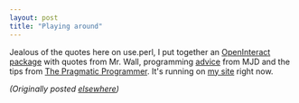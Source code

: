 ```yaml
---
layout: post
title: "Playing around"
---
```




Jealous of the quotes here on use.perl, I put together an <a href="http://prdownloads.sourceforge.net/openinteract/tips_quotes_cw-0.05.tar.gz?download">OpenInteract package</a> with quotes from Mr. Wall, programming <a href=" http://groups.google.com/groups?q=%22good+advice+and+maxims%22&hl=en&lr=&ie=UTF-8&selm=a6ukat%24a4b%241%40plover.com&rnum=1">advice</a> from MJD and the tips from <a href="http://www.pragmaticprogrammer.com/ppbook/index.shtml">The Pragmatic Programmer</a>. It's running on <a href="http://www.cwinters.com/">my site</a> right now.

<p><em>(Originally posted <a href="http://use.perl.org/~lachoy/journal/7088">elsewhere</a>)</em></p>


